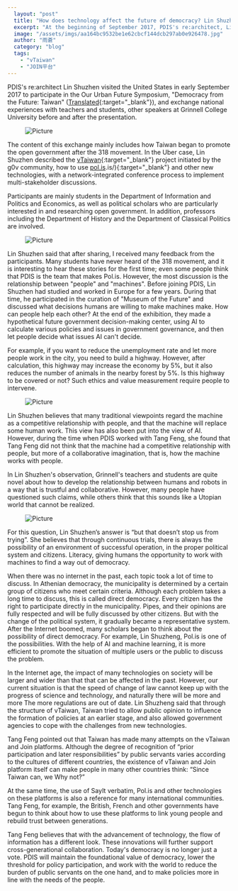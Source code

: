 ```yaml
---
  layout: "post"
  title: "How does technology affect the future of democracy? Lin Shuzhen's visit to the United States"
  excerpt: "At the beginning of September 2017, PDIS's re:architect, Lin Shuzhen, visited the United States. What information did she exchange in the United States? Welcome to care!"
  image: "/assets/imgs/aa164bc9532be1e62cbcf144dcb297ab0e926478.jpg"
  author: "雨蒼"
  category: "blog"
  tags: 
    - "vTaiwan"
    - "JOIN平台"
---
```


PDIS&#39;s re:architect Lin Shuzhen visited the United States in early September 2017 to participate in the Our Urban Future Symposium, &quot;Democracy from the Future: Taiwan&quot; ([Translated](https://issuu.com/pdis.tw/docs/democracy_from_the_future_-_our_urb){:target=&quot;_blank&quot;}), and exchange national experiences with teachers and students, other speakers at Grinnell College University before and after the presentation. 
 <figure> 
 <img alt="Picture" src="/assets/imgs/aa164bc9532be1e62cbcf144dcb297ab0e926478.jpg"> 
 </figure> 

 The content of this exchange mainly includes how Taiwan began to promote the open government after the 318 movement. In the Uber case, Lin Shuzhen described the [vTaiwan](https://vtaiwan.tw){:target=&quot;_blank&quot;} project initiated by the g0v community, how to use [pol.is](https://pol).is/){:target=&quot;_blank&quot;} and other new technologies, with a network-integrated conference process to implement multi-stakeholder discussions. 

Participants are mainly students in the Department of Information and Politics and Economics, as well as political scholars who are particularly interested in and researching open government. In addition, professors including the Department of History and the Department of Classical Politics are involved. 

 <figure> 
 <img alt="Picture" src="https://talk.pdis.nat.gov.tw/uploads/default/original/1X/b865c53f08197b3bf1098f11194dfe9cd24cc352.jpg"> 
 </figure> 

 Lin Shuzhen said that after sharing, I received many feedback from the participants. Many students have never heard of the 318 movement, and it is interesting to hear these stories for the first time; even some people think that PDIS is the team that makes Pol.is. However, the most discussion is the relationship between &quot;people&quot; and &quot;machines&quot;. Before joining PDIS, Lin Shuzhen had studied and worked in Europe for a few years. During that time, he participated in the curation of &quot;Museum of the Future&quot; and discussed what decisions humans are willing to make machines make. How can people help each other? At the end of the exhibition, they made a hypothetical future government decision-making center, using AI to calculate various policies and issues in government governance, and then let people decide what issues AI can&#39;t decide. 

 For example, if you want to reduce the unemployment rate and let more people work in the city, you need to build a highway. However, after calculation, this highway may increase the economy by 5%, but it also reduces the number of animals in the nearby forest by 5%. Is this highway to be covered or not? Such ethics and value measurement require people to intervene. 

 <figure> 
 <img alt="Picture" src="https://talk.pdis.nat.gov.tw/uploads/default/original/1X/f9bf2ce4542c8a89665e695df47ead1e2456d8de.jpg"> 
 </figure> 

Lin Shuzhen believes that many traditional viewpoints regard the machine as a competitive relationship with people, and that the machine will replace some human work. This view has also been put into the view of AI. However, during the time when PDIS worked with Tang Feng, she found that Tang Feng did not think that the machine had a competitive relationship with people, but more of a collaborative imagination, that is, how the machine works with people. 

In Lin Shuzhen&#39;s observation, Grinnell&#39;s teachers and students are quite novel about how to develop the relationship between humans and robots in a way that is trustful and collaborative. However, many people have questioned such claims, while others think that this sounds like a Utopian world that cannot be realized. 

 <figure> 
 <img alt="Picture" src="https://talk.pdis.nat.gov.tw/uploads/default/original/1X/f95ad59eaf6781aefca1d6ff7630bd3d8ba93c70.jpg"> 
 </figure> 

For this question, Lin Shuzhen’s answer is “but that doesn’t stop us from trying”. She believes that through continuous trials, there is always the possibility of an environment of successful operation, in the proper political system and citizens. Literacy, giving humans the opportunity to work with machines to find a way out of democracy. 

When there was no internet in the past, each topic took a lot of time to discuss. In Athenian democracy, the municipality is determined by a certain group of citizens who meet certain criteria. Although each problem takes a long time to discuss, this is called direct democracy. Every citizen has the right to participate directly in the municipality. Pipes, and their opinions are fully respected and will be fully discussed by other citizens. But with the change of the political system, it gradually became a representative system. After the Internet boomed, many scholars began to think about the possibility of direct democracy. For example, Lin Shuzheng, Pol.is is one of the possibilities. With the help of AI and machine learning, it is more efficient to promote the situation of multiple users or the public to discuss the problem. 

In the Internet age, the impact of many technologies on society will be larger and wider than that that can be affected in the past. However, our current situation is that the speed of change of law cannot keep up with the progress of science and technology, and naturally there will be more and more The more regulations are out of date. Lin Shuzheng said that through the structure of vTaiwan, Taiwan tried to allow public opinion to influence the formation of policies at an earlier stage, and also allowed government agencies to cope with the challenges from new technologies. 

Tang Feng pointed out that Taiwan has made many attempts on the vTaiwan and Join platforms. Although the degree of recognition of “prior participation and later responsibilities” by public servants varies according to the cultures of different countries, the existence of vTaiwan and Join platform itself can make people in many other countries think: “Since Taiwan can, we Why not?”

At the same time, the use of SayIt verbatim, Pol.is and other technologies on these platforms is also a reference for many international communities. Tang Feng, for example, the British, French and other governments have begun to think about how to use these platforms to link young people and rebuild trust between generations. 

Tang Feng believes that with the advancement of technology, the flow of information has a different look. These innovations will further support cross-generational collaboration. Today&#39;s democracy is no longer just a vote. PDIS will maintain the foundational value of democracy, lower the threshold for policy participation, and work with the world to reduce the burden of public servants on the one hand, and to make policies more in line with the needs of the people. 
